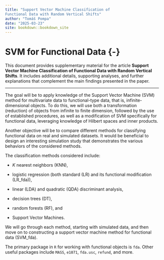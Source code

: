 ```yaml
--- 
title: "Support Vector Machine Classification of
Functional Data with Random Vertical Shifts"
author: "Tomáš Pompa"
date: "2025-03-23"
site: bookdown::bookdown_site
---
```




# SVM for Functional Data {-}

This document provides supplementary material for the article **Support Vector Machine Classification of Functional Data with Random Vertical Shifts**. It includes additional details, supporting analyses, and further explanations that complement the main findings presented in the paper.

---------------

The goal will be to apply knowledge of the Support Vector Machine (SVM) method for multivariate data to functional-type data, that is, infinite-dimensional objects. To do this, we will use both a transformation (reduction) of objects from infinite to finite dimension, followed by the use of established procedures, as well as a modification of SVM specifically for functional data, leveraging knowledge of Hilbert spaces and inner products.

Another objective will be to compare different methods for classifying functional data on real and simulated datasets. It would be beneficial to design an interesting simulation study that demonstrates the various behaviors of the considered methods.

The classification methods considered include:

- $K$ nearest neighbors (KNN),

- logistic regression (both standard (LR) and its functional modification (LR_fda)),

- linear (LDA) and quadratic (QDA) discriminant analysis,

- decision trees (DT),

- random forests (RF), and

- Support Vector Machines.

We will go through each method, starting with simulated data, and then move on to constructing a support vector machine method for functional data (SVM_fda).

The primary package in `R` for working with functional objects is `fda`. Other useful packages include `MASS`, `e1071`, `fda.usc`, `refund`, and more.
